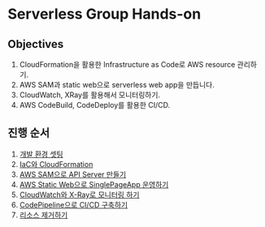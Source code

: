 # Serverless Group Hands-on

## Objectives

1. CloudFormation을 활용한 Infrastructure as Code로 AWS resource 관리하기.
2. AWS SAM과 static web으로 serverless web app을 만듭니다.
3. CloudWatch, XRay를 활용해서 모니터링하기.
4. AWS CodeBuild, CodeDeploy를 활용한 CI/CD.

## 진행 순서

1. [개발 환경 셋팅](cloud9)
2. [IaC와 CloudFormation](IaC)
3. [AWS SAM으로 API Server 만들기](web/backend)
4. [AWS Static Web으로 SinglePageApp 운영하기](web/frontend)
5. [CloudWatch와 X-Ray로 모니터링 하기](web/monitoring)
6. [CodePipeline으로 CI/CD 구축하기](web/pipeline)
7. [리소스 제거하기](clean)